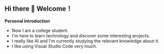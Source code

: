 ## Hi there 👋 Welcome！

<!--
**Adabbler/Adabbler** is a ✨ _special_ ✨ repository because its `README.md` (this file) appears on your GitHub profile.

Here are some ideas to get you started:

- 🔭 I’m currently working on ...
- 🌱 I’m currently learning ...
- 👯 I’m looking to collaborate on ...
- 🤔 I’m looking for help with ...
- 💬 Ask me about ...
- 📫 How to reach me: ...
- 😄 Pronouns: ...
- ⚡ Fun fact: ...
-->
**Personal Introduction**
- Now I am a college student.
- I'm here to learn technology and discover some interesting projects.
- I really like AI and I'm currently studying the relevant knowledge about it.
- I like using Visual Studio Code very much.
